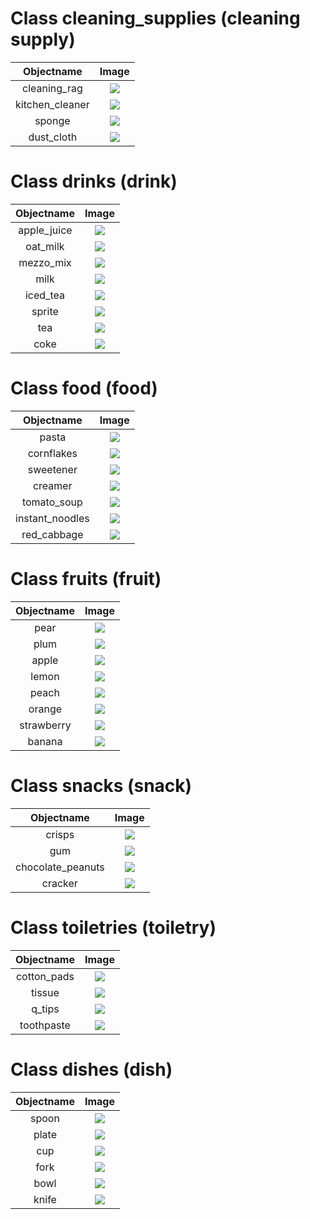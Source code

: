 # Class cleaning_supplies (cleaning supply)

| Objectname               |  Image                   |
:-------------------------:|:-------------------------:
| cleaning_rag  |  ![](known_objects/cleaning_supplies/cleaning_rag.jpg) |
| kitchen_cleaner  |  ![](known_objects/cleaning_supplies/kitchen_cleaner.jpg) |
| sponge  |  ![](known_objects/cleaning_supplies/sponge.jpg) |
| dust_cloth  |  ![](known_objects/cleaning_supplies/dust_cloth.jpg) |


# Class drinks (drink)

| Objectname               |  Image                   |
:-------------------------:|:-------------------------:
| apple_juice  |  ![](known_objects/drinks/apple_juice.jpg) |
| oat_milk  |  ![](known_objects/drinks/oat_milk.jpg) |
| mezzo_mix  |  ![](known_objects/drinks/mezzo_mix.jpg) |
| milk  |  ![](known_objects/drinks/milk.jpg) |
| iced_tea  |  ![](known_objects/drinks/iced_tea.jpg) |
| sprite  |  ![](known_objects/drinks/sprite.jpg) |
| tea  |  ![](known_objects/drinks/tea.jpg) |
| coke  |  ![](known_objects/drinks/coke.jpg) |


# Class food (food)

| Objectname               |  Image                   |
:-------------------------:|:-------------------------:
| pasta  |  ![](known_objects/food/pasta.jpg) |
| cornflakes  |  ![](known_objects/food/cornflakes.jpg) |
| sweetener  |  ![](known_objects/food/sweetener.jpg) |
| creamer  |  ![](known_objects/food/creamer.jpg) |
| tomato_soup  |  ![](known_objects/food/tomato_soup.jpg) |
| instant_noodles  |  ![](known_objects/food/instant_noodles.jpg) |
| red_cabbage  |  ![](known_objects/food/red_cabbage.jpg) |


# Class fruits (fruit)

| Objectname               |  Image                   |
:-------------------------:|:-------------------------:
| pear  |  ![](known_objects/fruits/pear.png) |
| plum  |  ![](known_objects/fruits/plum.png) |
| apple  |  ![](known_objects/fruits/apple.jpg) |
| lemon  |  ![](known_objects/fruits/lemon.jpg) |
| peach  |  ![](known_objects/fruits/peach.png) |
| orange  |  ![](known_objects/fruits/orange.jpg) |
| strawberry  |  ![](known_objects/fruits/strawberry.png) |
| banana  |  ![](known_objects/fruits/banana.png) |


# Class snacks (snack)

| Objectname               |  Image                   |
:-------------------------:|:-------------------------:
| crisps  |  ![](known_objects/snacks/crisps.jpg) |
| gum  |  ![](known_objects/snacks/gum.jpg) |
| chocolate_peanuts  |  ![](known_objects/snacks/chocolate_peanuts.jpg) |
| cracker  |  ![](known_objects/snacks/cracker.jpg) |


# Class toiletries (toiletry)

| Objectname               |  Image                   |
:-------------------------:|:-------------------------:
| cotton_pads  |  ![](known_objects/toiletries/cotton_pads.jpg) |
| tissue  |  ![](known_objects/toiletries/tissue.jpg) |
| q_tips  |  ![](known_objects/toiletries/q_tips.jpg) |
| toothpaste  |  ![](known_objects/toiletries/toothpaste.jpg) |


# Class dishes (dish)

| Objectname               |  Image                   |
:-------------------------:|:-------------------------:
| spoon  |  ![](known_objects/dishes/spoon.png) |
| plate  |  ![](known_objects/dishes/plate.png) |
| cup  |  ![](known_objects/dishes/cup.png) |
| fork  |  ![](known_objects/dishes/fork.png) |
| bowl  |  ![](known_objects/dishes/bowl.png) |
| knife  |  ![](known_objects/dishes/knife.png) |



